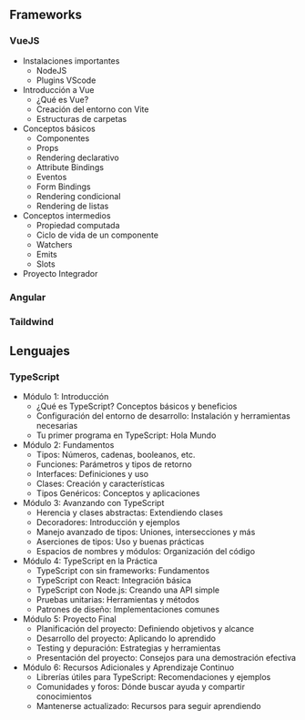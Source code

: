 ## Frameworks

### VueJS

- Instalaciones importantes
  - NodeJS
  - Plugins VScode
- Introducción a Vue
  - ¿Qué es Vue?
  - Creación del entorno con Vite
  - Estructuras de carpetas
- Conceptos básicos
  - Componentes
  - Props
  - Rendering declarativo
  - Attribute Bindings
  - Eventos
  - Form Bindings
  - Rendering condicional
  - Rendering de listas
- Conceptos intermedios
  - Propiedad computada
  - Ciclo de vida de un componente
  - Watchers
  - Emits
  - Slots
- Proyecto Integrador

### Angular

### Taildwind

## Lenguajes

### TypeScript

- Módulo 1: Introducción
  - ¿Qué es TypeScript? Conceptos básicos y beneficios
  - Configuración del entorno de desarrollo: Instalación y herramientas necesarias
  - Tu primer programa en TypeScript: Hola Mundo
- Módulo 2: Fundamentos
  - Tipos: Números, cadenas, booleanos, etc.
  - Funciones: Parámetros y tipos de retorno
  - Interfaces: Definiciones y uso
  - Clases: Creación y características
  - Tipos Genéricos: Conceptos y aplicaciones
- Módulo 3: Avanzando con TypeScript
  - Herencia y clases abstractas: Extendiendo clases
  - Decoradores: Introducción y ejemplos
  - Manejo avanzado de tipos: Uniones, intersecciones y más
  - Aserciones de tipos: Uso y buenas prácticas
  - Espacios de nombres y módulos: Organización del código
- Módulo 4: TypeScript en la Práctica
  - TypeScript con sin frameworks: Fundamentos
  - TypeScript con React: Integración básica
  - TypeScript con Node.js: Creando una API simple
  - Pruebas unitarias: Herramientas y métodos
  - Patrones de diseño: Implementaciones comunes
- Módulo 5: Proyecto Final
  - Planificación del proyecto: Definiendo objetivos y alcance
  - Desarrollo del proyecto: Aplicando lo aprendido
  - Testing y depuración: Estrategias y herramientas
  - Presentación del proyecto: Consejos para una demostración efectiva
- Módulo 6: Recursos Adicionales y Aprendizaje Continuo
  - Librerías útiles para TypeScript: Recomendaciones y ejemplos
  - Comunidades y foros: Dónde buscar ayuda y compartir conocimientos
  - Mantenerse actualizado: Recursos para seguir aprendiendo
